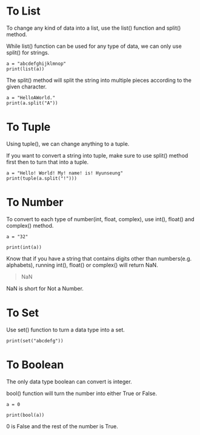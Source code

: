 # To List

To change any kind of data into a list, use the list() function and split() method.

While list() function can be used for any type of data, we can only use split() for strings.

```
a = "abcdefghijklmnop"
print(list(a))
```

The split() method will split the string into multiple pieces according to the given character.

```
a = "HelloAWorld."
print(a.split("A"))
```

# To Tuple

Using tuple(), we can change anything to a tuple.

If you want to convert a string into tuple, make sure to use split() method first then to turn that into a tuple.

```
a = "Hello! World! My! name! is! Hyunseung"
print(tuple(a.split("!")))
```

# To Number

To convert to each type of number(int, float, complex), use int(), float() and complex() method.

```
a = "32"

print(int(a))
```

Know that if you have a string that contains digits other than numbers(e.g. alphabets), running int(), float() or complex() will return NaN.

> NaN

NaN is short for Not a Number.

# To Set

Use set() function to turn a data type into a set.

```
print(set("abcdefg"))
```

# To Boolean

The only data type boolean can convert is integer.

bool() function will turn the number into either True or False.

```
a = 0

print(bool(a))
```

0 is False and the rest of the number is True.
